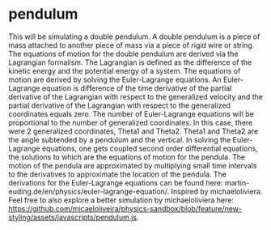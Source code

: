 # pendulum

This will be simulating a double pendulum. 
A double pendulum is a piece of mass attached to another piece of mass via a piece of rigid wire or string.
The equations of motion for the double pendulum are derived via the Lagrangian formalism. The Lagrangian is defined as the difference of the kinetic energy and the potential energy of a system. The equations of motion are derived by solving the Euler-Lagrange equations. An Euler-Lagrange equation is difference of the time derivative of the partial derivative of the Lagrangian with respect to the generalized velocity and the partial derivative of the Lagrangian with respect to the generalized coordinates equals zero. The number of Euler-Lagrange equations will be proportional to the number of generalized coordinates. In this case, there were 2 generalized coordinates, Theta1 and Theta2. Theta1 and Theta2 are the angle subtended by a pendulum and the vertical. In solving the Euler-Lagrange equations, one gets coupled second order differential equations, the solutions to which are the equations of motion for the pendula. The motion of the pendula are approximated by multiplying small time intervals to the derivatives to approximate the location of the pendula. The derivations for the Euler-Lagrange equations can be found here: martin-euding.de/en/physics/euler-lagrange-equation/. Inspired by michaeloliviera. Feel free to also explore a better simulation by michaeloliviera here: https://github.com/micaeloliveira/physics-sandbox/blob/feature/new-styling/assets/javascripts/pendulum.js. 
